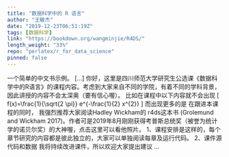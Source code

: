 ```yaml
---
title: "数据科学中的 R 语言"
author: "王敏杰"
date: "2019-12-23T06:51:19Z"
tags: [数据科学]
link: "https://bookdown.org/wangminjie/R4DS/"
length_weight: "33%"
repo: "perlatex/r_for_data_science"
pinned: false
---
```


一个简单的中文书示例。 [...] 你好，这里是四川师范大学研究生公选课《数据科学中的R语言》的课程内容。考虑到大家来自不同的学院，有着不同的学科背景，因此讲授的内容不会太深奥（要有信心喔）。 比如在课程中以下内容就不会出现 \[ f(x)=\frac{1}{\sqrt{2 \pi}} e^{-\frac{1}{2} x^{2}} \] 而出现更多的是 在跟进本课程的同时， 我强烈推荐大家阅读Hadley Wickham的 r4ds这本书 (Grolemund and Wickham 2017)。作者可是2019年8月刚刚获得考普斯总统奖（被誉为统计学的诺贝尔奖）的大神喔，点击这里可以看他照片。 1、课程安排是这样的，每个章节研究的内容都是彼此独立的，大家可以单独阅读每章及运行代码。 2、课件源代码和数据 我将持续改进课件，所以欢迎大家提出建议 ...
